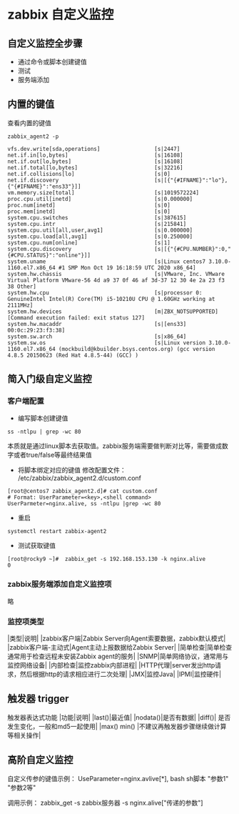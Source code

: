# zabbix 自定义监控
## 自定义监控全步骤
* 通过命令或脚本创建键值
* 测试
* 服务端添加

## 内置的键值
查看内置的键值
```shell
zabbix_agent2 -p 

vfs.dev.write[sda,operations]                 [s|2447]
net.if.in[lo,bytes]                           [s|16108]
net.if.out[lo,bytes]                          [s|16108]
net.if.total[lo,bytes]                        [s|32216]
net.if.collisions[lo]                         [s|0]
net.if.discovery                              [s|[{"{#IFNAME}":"lo"},{"{#IFNAME}":"ens33"}]]
vm.memory.size[total]                         [s|1019572224]
proc.cpu.util[inetd]                          [s|0.000000]
proc.num[inetd]                               [s|0]
proc.mem[inetd]                               [s|0]
system.cpu.switches                           [s|387615]
system.cpu.intr                               [s|215841]
system.cpu.util[all,user,avg1]                [s|0.000000]
system.cpu.load[all,avg1]                     [s|0.250000]
system.cpu.num[online]                        [s|1]
system.cpu.discovery                          [s|[{"{#CPU.NUMBER}":0,"{#CPU.STATUS}":"online"}]]
system.uname                                  [s|Linux centos7 3.10.0-1160.el7.x86_64 #1 SMP Mon Oct 19 16:18:59 UTC 2020 x86_64]
system.hw.chassis                             [s|VMware, Inc. VMware Virtual Platform VMware-56 4d a9 37 0f 46 af 3d-37 12 30 4e 2a 23 f3 38 Other]
system.hw.cpu                                 [s|processor 0: GenuineIntel Intel(R) Core(TM) i5-10210U CPU @ 1.60GHz working at 2111MHz]
system.hw.devices                             [m|ZBX_NOTSUPPORTED] [Command execution failed: exit status 127]
system.hw.macaddr                             [s|[ens33] 00:0c:29:23:f3:38]
system.sw.arch                                [s|x86_64]
system.sw.os                                  [s|Linux version 3.10.0-1160.el7.x86_64 (mockbuild@kbuilder.bsys.centos.org) (gcc version 4.8.5 20150623 (Red Hat 4.8.5-44) (GCC) )
```

## 简入门级自定义监控
### 客户端配置
* 编写脚本创建键值
```shell
ss -ntlpu | grep -wc 80 
```
本质就是通过linux脚本去获取值。zabbix服务端需要做判断对比等，需要做成数字或者true/false等最终结果值

* 将脚本绑定对应的键值
修改配置文件： /etc/zabbix/zabbix_agent2.d/custom.conf
```shell
[root@centos7 zabbix_agent2.d]# cat custom.conf
# Format: UserParameter=<key>,<shell command>
UserParmeter=nginx.alive, ss -ntlpu |grep -wc 80
```
* 重启
```shell
systemctl restart zabbix-agent2
```
* 测试获取键值
```shell
[root@rocky9 ~]#  zabbix_get -s 192.168.153.130 -k nginx.alive
0
```

### zabbix服务端添加自定义监控项
略


### 监控项类型
|类型|说明|
|zabbix客户端|Zabbix Server向Agent索要数据，zabbix默认模式|
|zabbix客户端-主动式|Agent主动上报数据给Zabbix Server|
|简单检查|简单检查通常用于检查远程未安装Zabbix agent的服务|
|SNMP|简单网络协议，通常用与监控网络设备|
|内部检查|监控zabbix内部进程|
|HTTP代理|server发出http请求，然后根据http的请求相应进行二次处理|
|JMX|监控Java|
|IPMI|监控硬件|





## 触发器 trigger
触发器表达式功能
|功能|说明|
|last()|最近值|
|nodata()|是否有数据|
|diff()| 是否发生变化，一般和md5一起使用|
|max() min() |不建议再触发器步骤继续做计算等相关操作|



## 高阶自定义监控
自定义传参的键值示例：
UseParameter=nginx.avlive[*], bash sh脚本 "参数1" "参数2等"

调用示例：
zabbix_get -s zabbix服务器 -s nginx.alive["传递的参数"]






